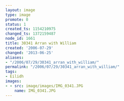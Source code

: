 ```yaml
---
layout: image
type: image
promote: 0
status: 1
created_ts: 1154210975
changed_ts: 1372159487
node_id: 1661
title: 30341 Arran with William
created: '2006-07-29'
changed: '2013-06-25'
aliases:
- "/2006/07/29/30341_arran_with_william/"
permalink: "/2006/07/29/30341_arran_with_william/"
tags:
- Eilidh
images:
- - src: image/images/IMG_0341.JPG
    name: IMG_0341.JPG
---
```


